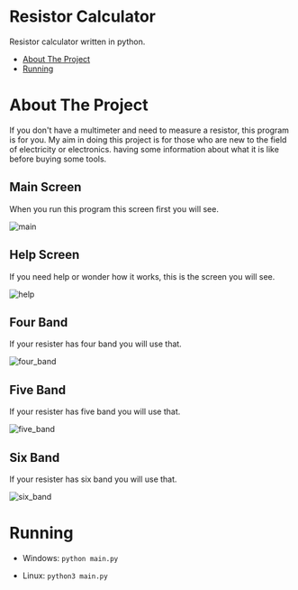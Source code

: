 # Resistor Calculator
Resistor calculator written in python.

* [About The Project](#about-the-project)
* [Running](#running)

# About The Project
If you don't have a multimeter and need to measure a resistor, this program is for you.
My aim in doing this project is for those who are new to the field of electricity or electronics.
having some information about what it is like before buying some tools.

## Main Screen
When you run this program this screen first you will see.

![main](https://user-images.githubusercontent.com/77579421/116830009-2186ac80-abb0-11eb-9329-8090aec20faa.PNG)


## Help Screen
If you need help or wonder how it works, this is the screen you will see.

![help](https://user-images.githubusercontent.com/77579421/116830015-25b2ca00-abb0-11eb-91b8-2660b2b2e5a5.PNG)


## Four Band
If your resister has four band you will use that.

![four_band](https://user-images.githubusercontent.com/77579421/116830020-2b101480-abb0-11eb-8390-d464e75bb004.PNG)


## Five Band
If your resister has five band you will use that.

![five_band](https://user-images.githubusercontent.com/77579421/116830027-2ea39b80-abb0-11eb-8e5a-8db84a98f6c3.PNG)


## Six Band
If your resister has six band you will use that.

![six_band](https://user-images.githubusercontent.com/77579421/116830033-319e8c00-abb0-11eb-965f-7c49fba94030.PNG)


# Running
* Windows: ` python main.py `

* Linux: ` python3 main.py `
